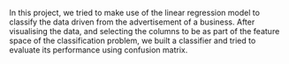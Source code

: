 In this project, we tried to make use of the linear regression model to classify the data driven from the advertisement of a business. 
After visualising the data, and selecting the columns to be as part of the feature space of the classification problem, we built a classifier and tried to evaluate its performance using confusion matrix.
